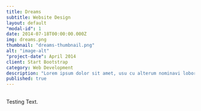 ```yaml
---
title: Dreams
subtitle: Website Design
layout: default
"modal-id": 1
date: 2014-07-18T00:00:00.000Z
img: dreams.png
thumbnail: "dreams-thumbnail.png"
alt: "image-alt"
"project-date": April 2014
client: Start Bootstrap
category: Web Development
description: "Lorem ipsum dolor sit amet, usu cu alterum nominavi lobortis. At duo novum diceret. Tantas apeirian vix et, usu sanctus postulant inciderint ut, populo diceret necessitatibus in vim. Cu eum dicam feugiat noluisse."
published: true
---
```


##
Testing Text.
